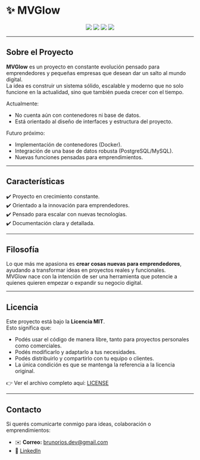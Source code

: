 # ✨ MVGlow

<p align="center">
  <a href="#-sobre-el-proyecto"><img src="https://img.shields.io/badge/Proyecto-MVGlow-blue?style=for-the-badge&logo=github"></a>
  <a href="#-características"><img src="https://img.shields.io/badge/Características-Key-green?style=for-the-badge&logo=checkmarx"></a>
  <a href="#-licencia"><img src="https://img.shields.io/badge/Licencia-MIT-orange?style=for-the-badge&logo=open-source-initiative"></a>
  <a href="#-contacto"><img src="https://img.shields.io/badge/Contacto-Link-red?style=for-the-badge&logo=gmail"></a>
</p>

---

## Sobre el Proyecto  

**MVGlow** es un proyecto en constante evolución pensado para emprendedores y pequeñas empresas que desean dar un salto al mundo digital.  
La idea es construir un sistema sólido, escalable y moderno que no solo funcione en la actualidad, sino que también pueda crecer con el tiempo.  

Actualmente:  
- No cuenta aún con contenedores ni base de datos.  
- Está orientado al diseño de interfaces y estructura del proyecto.  

Futuro próximo:  
- Implementación de contenedores (Docker).  
- Integración de una base de datos robusta (PostgreSQL/MySQL).  
- Nuevas funciones pensadas para emprendimientos.  

---

## Características  

✔️ Proyecto en crecimiento constante.  
✔️ Orientado a la innovación para emprendedores.  
✔️ Pensado para escalar con nuevas tecnologías.  
✔️ Documentación clara y detallada.  

---

## Filosofía  

Lo que más me apasiona es **crear cosas nuevas para emprendedores**, ayudando a transformar ideas en proyectos reales y funcionales.  
MVGlow nace con la intención de ser una herramienta que potencie a quienes quieren empezar o expandir su negocio digital.  

---

## Licencia  

Este proyecto está bajo la **Licencia MIT**.  
Esto significa que:  

- Podés usar el código de manera libre, tanto para proyectos personales como comerciales.  
- Podés modificarlo y adaptarlo a tus necesidades.  
- Podés distribuirlo y compartirlo con tu equipo o clientes.  
- La única condición es que se mantenga la referencia a la licencia original.  

👉 Ver el archivo completo aquí: [LICENSE](./LICENSE)  

---

## Contacto  

Si querés comunicarte conmigo para ideas, colaboración o emprendimientos:  

- ✉️ **Correo:** brunorios.dev@gmail.com  
- 💼 [LinkedIn](https://www.linkedin.com/in/bruno-rios-576016328/)

